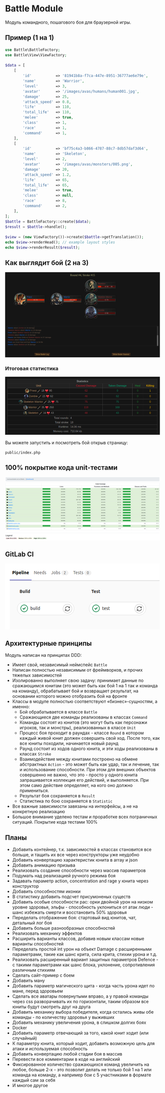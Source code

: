 # Battle Module

Модуль командного, пошагового боя для браузерной игры.

## Пример (1 на 1)

```php
use Battle\BattleFactory;
use Battle\View\ViewFactory;

$data = [
    [
        'id'           => '81941b8a-f7ca-447e-8951-36777ae6e79e',
        'name'         => 'Warrior',
        'level'        => 3,
        'avatar'       => '/images/avas/humans/human001.jpg',
        'damage'       => 25,
        'attack_speed' => 0.8,
        'life'         => 110,
        'total_life'   => 110,
        'melee'        => true,
        'class'        => 1,
        'race'         => 1,
        'command'      => 1,
    ],
    [
        'id'           => 'bf75c4a3-b866-4787-88c7-8db57daf3d64',
        'name'         => 'Skeleton',
        'level'        => 2,
        'avatar'       => '/images/avas/monsters/005.png',
        'damage'       => 20,
        'attack_speed' => 1.2,
        'life'         => 65,
        'total_life'   => 65,
        'melee'        => true,
        'class'        => null,
        'race'         => 8,
        'command'      => 2,
    ],
];
$battle = BattleFactory::create($data);
$result = $battle->handle();

$view = (new ViewFactory())->create($battle->getTranslation());
echo $view->renderHead(); // example layout styles
echo $view->renderResult($result);
```

## Как выглядит бой (2 на 3)

![alt text](public/images/battle.png)

### Итоговая статистика

![alt text](public/images/statistics.png)


Вы можете запустить и посмотреть бой открыв страницу:

`public/index.php`


## 100% покрытие кода unit-тестами

![alt text](public/images/test_code_coverage.png)

## GitLab CI

![alt text](public/images/gitlab-ci-cd.png)

## Архитектурные принципы

Модуль написан на принципах DDD:

- Имеет свой, независимый неймспейс `Battle`
- Написан полностью независимым от фреймворков, и прочих тяжелых зависимостей
- Изолированно выполняет свою задачу: принимает данные по сражающимся юнитам (это может быть как бой 1 на 1 так и
  команда на команду), обрабатывает бой и возвращает результат, на основании которого можно отобразить бой на фронте
- Классы в модуле полностью соответствуют «бизнес»-сущностям, а именно:
    - Бой обрабатывается в классе `Battle`
    - Сражающиеся две команды реализованы в классах `Command`
    - Команды состоят из юнитов (это могут быть как персонажи игроков, так и монстры), реализованных в классе `Unit`
    - Процесс боя проходит в раундах - классе `Round` в котором каждый живой юнит должен совершить свой ход. После того,
    как все юниты походили, начинается новый раунд
    - Раунд состоит из ходов одного юнита, и эти ходы реализованы в классах `Stroke`
    - Взаимодействие между юнитами построено на обмене абстрактных `Action` - это может быть как удар, так и лечение, 
    так и использование способности. При этом для внешних объектов совершенно не важно, что это - просто у одного юнита
    запрашивается коллекция его действий, и выполняется. При этом само действие определяет, на кого оно должно 
    примениться.
    - Результат боя сохраняется в `Result`
    - Статистика по бою сохраняется в `Statistic`
- Все важные зависимости завязаны на интерфейсы, а не на конкретную реализацию
- Большое внимание уделено тестам и проработке всех пограничных ситуаций. Покрытие кода тестами 100%

## Планы

- Добавить контейнер, т.к. зависимостей в классах становится все больше, и тащить их все через конструкторы уже неудобно
- Добавить конвертацию характеристик юнита в array и json
- Добавить анимацию призыва
- Реализовать создание способности через массив параметров
- Подумать над реализацией ручного режима боя
- Задавать параметр action, concentration and rage у юнита через конструктор
- Добавить способностям иконки
- В статистику добавить подсчет присумоненых существ
- Добавить особые способности рас: орки двойной урон на низком уровне здоровья, эльфы - способность уклониться от атак
люди - шанс избежать смерти и восстановить 50% здоровья
- Переделать отображение боя: стартовый вид юнитов, чат, детальный лог боя
- Добавить больше разнообразных способностей
- Реализовать механику эффектов
- Расширить варианты классов, добавив новым классам новые варианты способностей
- Переделать простой int урон на объект Damage с расширенными параметрами, такие как шанс крита, сила крита, стихии 
урона и т.д.
- Реализовать расширенный вариант защитных параметров Defence - с такими параметрами как шанс блока, уклонение, 
сопротивления различным стихиям
- Сделать сайт-пример с боем
- Добавить ману
- Добавить параметр магического щита - когда часть урона идет по мане, перед здоровьем
- Сделать все аватары повернутыми вправо, а у правой команды через css разворачивать их по горизонтали, таким образом
все юниты будут смотреть друг на друга
- Добавить механику выбора победителя, когда остались живы обе команды - по количеству здоровья у выживших
- Добавить механику увеличения урона, в слишком долгих боях
- Docker
- Добавить параметр отвечающий за того, какой юнит ходит (или случайный)
- К параметру юнита, который ходит, добавить возможную цель для атаки и используемая способность
- Добавить конвертацию любой стадии боя в массив
- Перевести все комментарии в коде на английский
- Фиксированное количество сражающихся команд увеличить на любое, больше 2-х - это позволит делать не только бой 1 на 1
  или команда на команду, а например бои с 5 участниками в формате каждый сам за себя
- И многое другое

